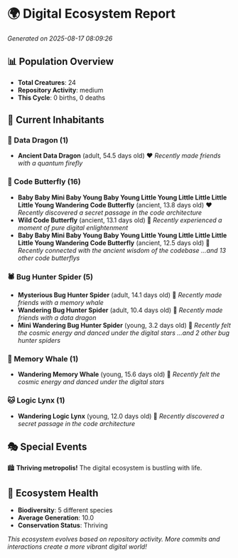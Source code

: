# 🌍 Digital Ecosystem Report
*Generated on 2025-08-17 08:09:26*

## 📊 Population Overview
- **Total Creatures**: 24
- **Repository Activity**: medium
- **This Cycle**: 0 births, 0 deaths

## 👥 Current Inhabitants

### 🐉 Data Dragon (1)
- **Ancient Data Dragon** (adult, 54.5 days old) ❤️
  *Recently made friends with a quantum firefly*

### 🦋 Code Butterfly (16)
- **Baby Baby Mini Baby Young Baby Young Little Young Little Little Little Little Young Wandering Code Butterfly** (ancient, 13.8 days old) ❤️
  *Recently discovered a secret passage in the code architecture*
- **Wild Code Butterfly** (ancient, 13.1 days old) 💛
  *Recently experienced a moment of pure digital enlightenment*
- **Baby Baby Mini Baby Young Baby Young Little Young Little Little Little Little Young Wandering Code Butterfly** (ancient, 12.5 days old) 💛
  *Recently connected with the ancient wisdom of the codebase*
  *...and 13 other code butterflys*

### 🕷️ Bug Hunter Spider (5)
- **Mysterious Bug Hunter Spider** (adult, 14.1 days old) 💛
  *Recently made friends with a memory whale*
- **Wandering Bug Hunter Spider** (adult, 10.4 days old) 💚
  *Recently made friends with a data dragon*
- **Mini Wandering Bug Hunter Spider** (young, 3.2 days old) 💚
  *Recently felt the cosmic energy and danced under the digital stars*
  *...and 2 other bug hunter spiders*

### 🐋 Memory Whale (1)
- **Wandering Memory Whale** (young, 15.6 days old) 💚
  *Recently felt the cosmic energy and danced under the digital stars*

### 🐱 Logic Lynx (1)
- **Wandering Logic Lynx** (young, 12.0 days old) 💚
  *Recently discovered a secret passage in the code architecture*

## 🎭 Special Events

🏙️ **Thriving metropolis!** The digital ecosystem is bustling with life.

## 🔬 Ecosystem Health
- **Biodiversity**: 5 different species
- **Average Generation**: 10.0
- **Conservation Status**: Thriving

*This ecosystem evolves based on repository activity. More commits and interactions create a more vibrant digital world!*